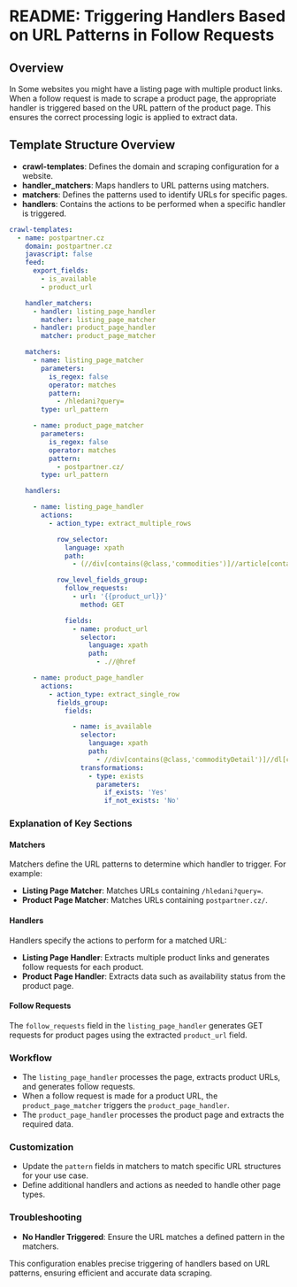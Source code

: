 # README: Triggering Handlers Based on URL Patterns in Follow Requests

## **Overview**
In Some websites you might have a listing page with multiple product links. When a follow request is made to scrape a product page, the appropriate handler is triggered based on the URL pattern of the product page. This ensures the correct processing logic is applied to extract data.

## Template Structure Overview

- **crawl-templates**: Defines the domain and scraping configuration for a website.
- **handler_matchers**: Maps handlers to URL patterns using matchers.
- **matchers**: Defines the patterns used to identify URLs for specific pages.
- **handlers**: Contains the actions to be performed when a specific handler is triggered.

```yaml
crawl-templates:
  - name: postpartner.cz
    domain: postpartner.cz
    javascript: false
    feed:
      export_fields:
        - is_available
        - product_url

    handler_matchers:
      - handler: listing_page_handler
        matcher: listing_page_matcher
      - handler: product_page_handler
        matcher: product_page_matcher

    matchers:
      - name: listing_page_matcher
        parameters:
          is_regex: false
          operator: matches
          pattern:
            - /hledani?query=
        type: url_pattern

      - name: product_page_matcher
        parameters:
          is_regex: false
          operator: matches
          pattern:
            - postpartner.cz/
        type: url_pattern

    handlers:

      - name: listing_page_handler
        actions:
          - action_type: extract_multiple_rows

            row_selector:
              language: xpath
              path:
                - (//div[contains(@class,'commodities')]//article[contains(@class,'commodityBox')])[position()<4]

            row_level_fields_group:
              follow_requests:
                - url: '{{product_url}}'
                  method: GET

              fields:
                - name: product_url
                  selector:
                    language: xpath
                    path:
                      - .//@href

      - name: product_page_handler
        actions:
          - action_type: extract_single_row
            fields_group:
              fields:

                - name: is_available
                  selector:
                    language: xpath
                    path:
                      - //div[contains(@class,'commodityDetail')]//dl[contains(@class,'Availability')]//strong[contains(text(), 'Skladem')]
                  transformations:
                    - type: exists
                      parameters:
                        if_exists: 'Yes'
                        if_not_exists: 'No'
```

### **Explanation of Key Sections**
#### **Matchers**
Matchers define the URL patterns to determine which handler to trigger. For example:
- **Listing Page Matcher**: Matches URLs containing `/hledani?query=`.
- **Product Page Matcher**: Matches URLs containing `postpartner.cz/`.

#### **Handlers**
Handlers specify the actions to perform for a matched URL:
- **Listing Page Handler**: Extracts multiple product links and generates follow requests for each product.
- **Product Page Handler**: Extracts data such as availability status from the product page.

#### **Follow Requests**
The `follow_requests` field in the `listing_page_handler` generates GET requests for product pages using the extracted `product_url` field.

### **Workflow**
- The `listing_page_handler` processes the page, extracts product URLs, and generates follow requests.
- When a follow request is made for a product URL, the `product_page_matcher` triggers the `product_page_handler`.
- The `product_page_handler` processes the product page and extracts the required data.

### **Customization**
- Update the `pattern` fields in matchers to match specific URL structures for your use case.
- Define additional handlers and actions as needed to handle other page types.

### **Troubleshooting**
- **No Handler Triggered**: Ensure the URL matches a defined pattern in the matchers.

This configuration enables precise triggering of handlers based on URL patterns, ensuring efficient and accurate data scraping.
